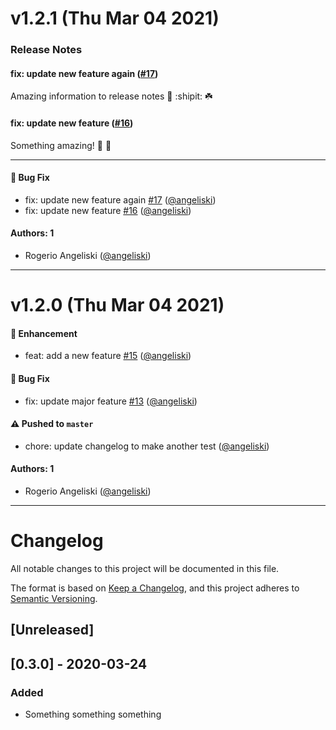 # v1.2.1 (Thu Mar 04 2021)

### Release Notes

#### fix: update new feature again ([#17](https://github.com/angeliski/go-auto-release/pull/17))

Amazing information to release notes :rocket: :shipit: :shamrock:

#### fix: update new feature ([#16](https://github.com/angeliski/go-auto-release/pull/16))

Something amazing! :rocket: :guide_dog:

---

#### 🐛 Bug Fix

- fix: update new feature again [#17](https://github.com/angeliski/go-auto-release/pull/17) ([@angeliski](https://github.com/angeliski))
- fix: update new feature [#16](https://github.com/angeliski/go-auto-release/pull/16) ([@angeliski](https://github.com/angeliski))

#### Authors: 1

- Rogerio Angeliski ([@angeliski](https://github.com/angeliski))

---

# v1.2.0 (Thu Mar 04 2021)

#### 🚀 Enhancement

- feat: add a new feature [#15](https://github.com/angeliski/go-auto-release/pull/15) ([@angeliski](https://github.com/angeliski))

#### 🐛 Bug Fix

- fix: update major feature [#13](https://github.com/angeliski/go-auto-release/pull/13) ([@angeliski](https://github.com/angeliski))

#### ⚠️ Pushed to `master`

- chore: update changelog to make another test ([@angeliski](https://github.com/angeliski))

#### Authors: 1

- Rogerio Angeliski ([@angeliski](https://github.com/angeliski))

---

# Changelog
All notable changes to this project will be documented in this file.

The format is based on [Keep a Changelog](https://keepachangelog.com/en/1.0.0/),
and this project adheres to [Semantic Versioning](https://semver.org/spec/v2.0.0.html).

## [Unreleased]

## [0.3.0] - 2020-03-24
### Added
- Something something something
